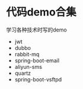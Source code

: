 # 代码demo合集
学习各种技术时写的demo

- jwt
- dubbo
- rabbit-mq
- spring-boot-email
- aliyun-sms
- quartz
- spring-boot-vsftpd
